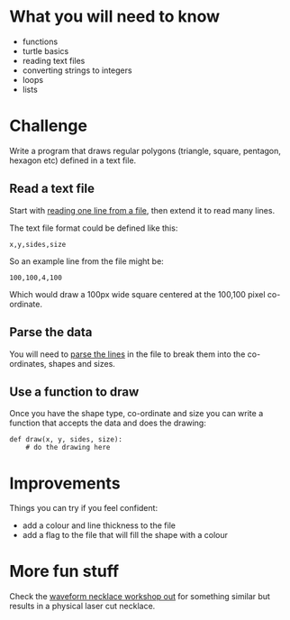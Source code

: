 # What you will need to know

* functions
* turtle basics
* reading text files
* converting strings to integers
* loops
* lists

# Challenge

Write a program that draws regular polygons (triangle, square, pentagon, hexagon
etc) defined in a text file.

## Read a text file

Start with [reading one line from a file](../basics/README.md), then extend it to read many lines.

The text file format could be defined like this:

    x,y,sides,size

So an example line from the file might be:

    100,100,4,100

Which would draw a 100px wide square centered at the 100,100 pixel co-ordinate.

## Parse the data

You will need to [parse the lines](../csv/README.md) in the file to break them into the co-ordinates, shapes and sizes.

## Use a function to draw

Once you have the shape type, co-ordinate and size you can write a function that
accepts the data and does the drawing:

    def draw(x, y, sides, size):
        # do the drawing here

# Improvements

Things you can try if you feel confident:

* add a colour and line thickness to the file
* add a flag to the file that will fill the shape with a colour

# More fun stuff

Check the [waveform necklace workshop out](https://github.com/mattvenn/waveform) for something similar but results in a physical laser cut necklace.

